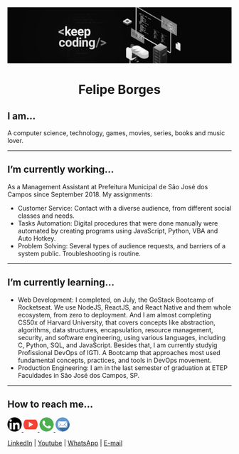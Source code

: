 <div align="center">
  <img width="auto" src="./intro.jpg">
  <h1>Felipe Borges</h1>
</div>

## I am...
A computer science, technology, games, movies, series, books and music lover.
<hr>

## I’m currently working...
As a Management Assistant at Prefeitura Municipal de São José dos Campos since September 2018. My assignments:
- Customer Service: Contact with a diverse audience, from different social classes and needs.
- Tasks Automation: Digital procedures that were done manually were automated by creating programs using JavaScript, Python, VBA and Auto Hotkey.
- Problem Solving: Several types of audience requests, and barriers of a system public. Troubleshooting is routine.
<hr>

## I’m currently learning...
- Web Development: I completed, on July, the GoStack Bootcamp of Rocketseat. We use NodeJS, ReactJS, and React Native and them whole ecosystem, from zero to deployment. And I am almost completing CS50x of Harvard University, that covers concepts like abstraction, algorithms, data structures, encapsulation, resource management, security, and software engineering, using various languages, including C, Python, SQL, and JavaScript. Besides that, I am currently studyig Profissional DevOps of IGTI. A Bootcamp that approaches most used fundamental concepts, practices, and tools in DevOps movement.
- Production Engineering: I am in the last semester of graduation at ETEP Faculdades in São José dos Campos, SP.
<hr>

## How to reach me...

<a href="https://www.linkedin.com/in/felipejsborges">
	<img style="border-radius: 50%" width="32px" src="./assets/linkedin.svg" alt="LinkedIn">
</a>   

<a href="https://www.youtube.com/channel/UC6tN_loxPGOP30LWNbJM7rg">
	<img style="border-radius: 50%" width="32px" src="./assets/youtube.svg" alt="YouTube">
</a>   

<a href="https://wa.me/+55012996477129">
	<img style="border-radius: 50%" width="32px" src="./assets/whatsapp.svg" alt="WhatsApp">
</a>   

<a href="mailto:felipejsborges@outlook.com">
	<img style="border-radius: 50%" width="32px" src="./assets/mail.svg" alt="E-mail">
</a>

[LinkedIn](https://www.linkedin.com/in/felipejsborges) | [Youtube](https://www.youtube.com/channel/UC6tN_loxPGOP30LWNbJM7rg) | [WhatsApp](https://wa.me/+55012996477129) | [E-mail](mailto:felipejsborges@outlook.com)


<!-- Pendencies
- [ ] - Add emojis
- [ ] - Add badges
- [ ] - Add a Summary
- [ ] - Add Gifs and images
- [ ] - I’m looking to collaborate on ...
- [ ] - I’m looking for help with ...
-->
